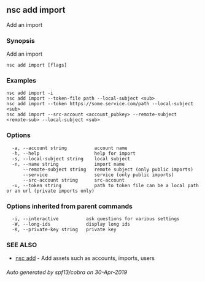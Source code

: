 ## nsc add import

Add an import

### Synopsis

Add an import

```
nsc add import [flags]
```

### Examples

```
nsc add import -i
nsc add import --token-file path --local-subject <sub>
nsc add import --token https://some.service.com/path --local-subject <sub>
nsc add import --src-account <account_pubkey> --remote-subject <remote-sub> --local-subject <sub>
```

### Options

```
  -a, --account string          account name
  -h, --help                    help for import
  -s, --local-subject string    local subject
  -n, --name string             import name
      --remote-subject string   remote subject (only public imports)
      --service                 service (only public imports)
      --src-account string      src-account
  -u, --token string            path to token file can be a local path or an url (private imports only)
```

### Options inherited from parent commands

```
  -i, --interactive          ask questions for various settings
  -W, --long-ids             display long ids
  -K, --private-key string   private key
```

### SEE ALSO

* [nsc add](nsc_add.md)	 - Add assets such as accounts, imports, users

###### Auto generated by spf13/cobra on 30-Apr-2019
